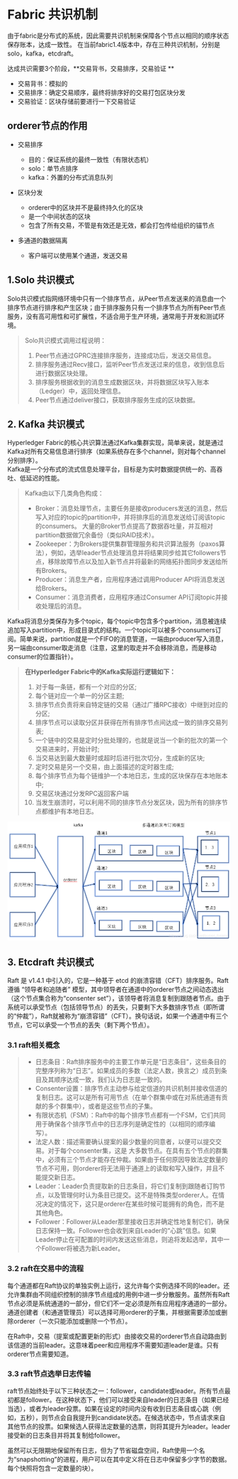 # Fabric 共识机制

由于fabric是分布式的系统，因此需要共识机制来保障各个节点以相同的顺序状态保存账本，达成一致性。 在当前fabric1.4版本中，存在三种共识机制，分别是solo，kafka，etcdraft。

达成共识需要3个阶段，**交易背书，交易排序，交易验证
**

* 交易背书：模拟的
* 交易排序：确定交易顺序，最终将排序好的交易打包区块分发
* 交易验证：区块存储前要进行一下交易验证

## **orderer节点的作用**

* 交易排序
  * 目的：保证系统的最终一致性（有限状态机）
  * solo：单节点排序
  * kafka：外置的分布式消息队列

* 区块分发
  * orderer中的区块并不是最终持久化的区块
  * 是一个中间状态的区块
  * 包含了所有交易，不管是有效还是无效，都会打包传给组织的锚节点

* 多通道的数据隔离
  * 客户端可以使用某个通道，发送交易

## 1.Solo 共识模式

Solo共识模式指网络环境中只有一个排序节点，从Peer节点发送来的消息由一个排序节点进行排序和产生区块；由于排序服务只有一个排序节点为所有Peer节点服务，没有高可用性和可扩展性，不适合用于生产环境，通常用于开发和测试环境。

> Solo共识模式调用过程说明：  
> 1. Peer节点通过GPRC连接排序服务，连接成功后，发送交易信息。  
> 2. 排序服务通过Recv接口，监听Peer节点发送过来的信息，收到信息后进行数据区块处理。  
> 3. 排序服务根据收到的消息生成数据区块，并将数据区块写入账本（Ledger）中，返回处理信息。  
> 4. Peer节点通过deliver接口，获取排序服务生成的区块数据。

## 2. Kafka 共识模式

Hyperledger Fabric的核心共识算法通过Kafka集群实现，简单来说，就是通过Kafka对所有交易信息进行排序（如果系统存在多个channel，则对每个channel分别排序）。  
Kafka是一个分布式的流式信息处理平台，目标是为实时数据提供统一的、高吞吐、低延迟的性能。

> Kafka由以下几类角色构成：
>
> * Broker：消息处理节点，主要任务是接收producers发送的消息，然后写入对应的topic的partition中，并将排序后的消息发送给订阅该topic的consumers。 大量的Broker节点提高了数据吞吐量，并互相对partition数据做冗余备份（类似RAID技术）。
> * Zookeeper：为Brokers提供集群管理服务和共识算法服务（paxos算法），例如，选举leader节点处理消息并将结果同步给其它followers节点，移除故障节点以及加入新节点并将最新的网络拓扑图同步发送给所有Brokers。
> * Producer：消息生产者，应用程序通过调用Producer API将消息发送给Brokers。
> * Consumer：消息消费者，应用程序通过Consumer API订阅topic并接收处理后的消息。

Kafka将消息分类保存为多个topic，每个topic中包含多个partition，消息被连续追加写入partition中，形成目录式的结构。一个topic可以被多个consumers订阅。简单来说，partition就是一个FIFO的消息管道，一端由producer写入消息，另一端由consumer取走消息（注意，这里的取走并不会移除消息，而是移动consumer的位置指针）。

> **在Hyperledger Fabric中的Kafka实际运行逻辑如下：**  
> 1. 对于每一条链，都有一个对应的分区;  
> 2. 每个链对应一个单一的分区主题;  
> 3. 排序节点负责将来自特定链的交易（通过广播RPC接收）中继到对应的分区;  
> 4. 排序节点可以读取分区并获得在所有排序节点间达成一致的排序交易列表;  
> 5. 一个链中的交易是定时分批处理的，也就是说当一个新的批次的第一个交易进来时，开始计时;  
> 6. 当交易达到最大数量时或超时后进行批次切分，生成新的区块;  
> 7. 定时交易是另一个交易，由上面描述的定时器生成;  
> 8. 每个排序节点为每个链维护一个本地日志，生成的区块保存在本地账本中;  
> 9. 交易区块通过分发RPC返回客户端  
> 10. 当发生崩溃时，可以利用不同的排序节点分发区块，因为所有的排序节点都维护有本地日志。

![](/assets/20181107144701284.png)

## 3. Etcdraft 共识模式

Raft 是 v1.4.1 中引入的，它是一种基于 etcd 的崩溃容错（CFT）排序服务。Raft 遵循 “领导者和追随者” 模型，其中领导者在通道中的orderer节点之间动态选出（这个节点集合称为“consenter set”），该领导者将消息复制到跟随者节点。由于系统可以承受节点（包括领导节点）的丢失，只要剩下大多数排序节点（即所谓的“仲裁”），Raft就被称为“崩溃容错”（CFT）。换句话说，如果一个通道中有三个节点，它可以承受一个节点的丢失（剩下两个节点）。

### 3.1 raft相关概念

> * 日志条目：Raft排序服务中的主要工作单元是“日志条目”，这些条目的完整序列称为“日志”。如果成员的多数（法定人数，换言之）成员到条目及其顺序达成一致，我们认为日志是一致的。
> * Consenter设置：排序节点主动参与给定信道的共识机制并接收信道的复制日志。这可以是所有可用节点（在单个群集中或在对系统通道有贡献的多个群集中），或者是这些节点的子集。
> * 有限状态机（FSM）：Raft中的每个排序节点都有一个FSM，它们共同用于确保各个排序节点中的日志序列是确定性的（以相同的顺序编写）。
> * 法定人数：描述需要确认提案的最少数量的同意者，以便可以提交交易。对于每个consenter集，这是 大多数节点。在具有五个节点的群集中，必须有三个节点才能存在仲裁。如果由于任何原因导致法定数量的节点不可用，则orderer将无法用于通道上的读取和写入操作，并且不能提交新日志。
> * Leader：Leader负责提取新的日志条目，将它们复制到跟随者订购节点，以及管理何时认为条目已提交。这不是特殊类型orderer人。在情况决定的情况下，这只是orderer在某些时候可能拥有的角色，而不是其他角色。
> * Follower：Follower从Leader那里接收日志并确定性地复制它们，确保日志保持一致。Follower也会收到来自Leader的“心跳”信息。如果Leader停止在可配置的时间内发送这些消息，则追将发起选举，其中一个Follower将被选为新Leader。

### 3.2 raft在交易中的流程

每个通道都在Raft协议的单独实例上运行，这允许每个实例选择不同的leader。还允许集群由不同组织控制的排序节点组成的用例中进一步分散服务。虽然所有Raft节点必须是系统通道的一部分，但它们不一定必须是所有应用程序通道的一部分。通道创建者（和通道管理员）可以选择可用orderer的子集，并根据需要添加或删除orderer（一次只能添加或删除一个节点）。

在Raft中，交易（提案或配置更新的形式）由接收交易的orderer节点自动路由到该信道的当前leader。这意味着peer和应用程序不需要知道leader是谁。只有orderer节点需要知道。

### 3.3 raft节点选举日志传输

raft节点始终处于以下三种状态之一：follower，candidate或leader。所有节点最初都是follower。在这种状态下，他们可以接受来自leader的日志条目（如果已经当选），或者为leader投票。如果在设定的时间内没有收到日志条目或心跳（例如，五秒），则节点会自我提升到candidate状态。在候选状态中，节点请求来自其他节点的投票。如果候选人获得法定数量的选票，则将其提升为leader。leader接受新的日志条目并将其复制给follower。

虽然可以无限期地保留所有日志，但为了节省磁盘空间，Raft使用一个名为“snapshotting”的进程，用户可以在其中定义将在日志中保留多少字节的数据。每个快照将包含一定数量的块）。

